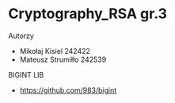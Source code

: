 # Cryptography_RSA gr.3

Autorzy
- Mikołaj Kisiel 242422
- Mateusz Strumiłło 242539

BIGINT LIB
- https://github.com/983/bigint 
